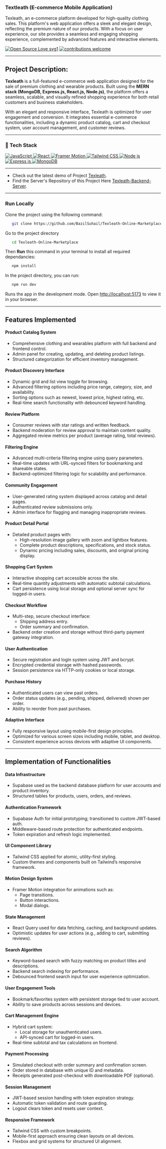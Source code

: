 ### Textleath (E-commerce Mobile Application)
Texleath, an e-commerce platform developed for high-quality clothing sales. This platform's web application offers a sleek and elegant design, reflecting the premium nature of our products. With a focus on user experience, our site provides a seamless and engaging shopping experience, complemented by advanced features and interactive elements.


[![Open Source Love svg1](https://badges.frapsoft.com/os/v1/open-source.svg?v=103)](#)
[![contributions welcome](https://img.shields.io/badge/contributions-welcome-brightgreen.svg?style=flat&label=Contributions&colorA=red&colorB=black	)](#)

---

## Project Description:

**Texleath** is a full-featured e-commerce web application designed for the sale of premium clothing and wearable products. Built using the **MERN stack (MongoDB, Express.js, React.js, Node.js)**, the platform offers a seamless, scalable, and visually refined shopping experience for both retail customers and business stakeholders.

With an elegant and responsive interface, Texleath is optimized for user engagement and conversion. It integrates essential e-commerce functionalities, including a dynamic product catalog, cart and checkout system, user account management, and customer reviews.

---


### 🤖 Tech Stack 
 <a href="#"> 
  <img alt="JavaScript" src="https://img.shields.io/badge/javascript%20-%23323330.svg?&style=for-the-badge&logo=javascript&logoColor=%23F7DF1E"/>  
  <img alt="React" src="https://img.shields.io/badge/React-%2361DAFB.svg?&style=for-the-badge&logo=react&logoColor=white"/> 
  <img alt="Framer Motion" src="https://img.shields.io/badge/Framer%20Motion-%23ED5A9F.svg?&style=for-the-badge&logo=framer&logoColor=white"/>
  <img alt="Tailwind CSS" src="https://img.shields.io/badge/Tailwind%20CSS-%2306B6D4.svg?&style=for-the-badge&logo=tailwindcss&logoColor=white"/>
<img alt="Node js" src="https://img.shields.io/badge/Node.js-%23339933.svg?&style=for-the-badge&logo=node.js&logoColor=white"/> 
<img alt="Express js" src="https://img.shields.io/badge/Express.js-%23000000.svg?&style=for-the-badge&logo=express&logoColor=white"/>   
<img alt="MongoDB" src ="https://img.shields.io/badge/MongoDB-%234ea94b.svg?&style=for-the-badge&logo=mongodb&logoColor=white"/> 
 </a>


 ---
- Check out the latest demo of Project [Texleath](https://texleath.netlify.app/). 
- Find the Server's Repository of this Project Here [Texleath-Backend-Server](https://github.com/BazilSuhail/Texleath-Backend-Server). 

---


### Run Locally
Clone the project using the following command:
```bash
   git clone https://github.com/BazilSuhail/Texleath-Online-Marketplace.git
```
Go to the project directory
```bash
   cd Texleath-Online-Marketplace
```
Then **Run** this command in your terminal to install all required dependancies:
```bash
   npm install
```
In the project directory, you can run:
```bash
   npm run dev
``` 
Runs the app in the development mode.
Open [http://localhost:5173](http://localhost:5173) to view it in your browser.

---


## Features Implemented

#### Product Catalog System
- Comprehensive clothing and wearables platform with full backend and frontend control.
- Admin panel for creating, updating, and deleting product listings.
- Structured categorization for efficient inventory management.

#### Product Discovery Interface
- Dynamic grid and list view toggle for browsing.
- Advanced filtering options including price range, category, size, and availability.
- Sorting options such as newest, lowest price, highest rating, etc.
- Real-time search functionality with debounced keyword handling.

#### Review Platform
- Consumer reviews with star ratings and written feedback.
- Backend moderation for review approval to maintain content quality.
- Aggregated review metrics per product (average rating, total reviews).

#### Filtering Engine
- Advanced multi-criteria filtering engine using query parameters.
- Real-time updates with URL-synced filters for bookmarking and shareable states.
- Backend-optimized filtering logic for scalability and performance.

#### Community Engagement
- User-generated rating system displayed across catalog and detail pages.
- Authenticated review submissions only.
- Admin interface for flagging and managing inappropriate reviews.

#### Product Detail Portal
- Detailed product pages with:
  - High-resolution image gallery with zoom and lightbox features.
  - Complete product descriptions, specifications, and stock status.
  - Dynamic pricing including sales, discounts, and original pricing display.

#### Shopping Cart System
- Interactive shopping cart accessible across the site.
- Real-time quantity adjustments with automatic subtotal calculations.
- Cart persistence using local storage and optional server sync for logged-in users.

#### Checkout Workflow
- Multi-step, secure checkout interface:
  - Shipping address entry.
  - Order summary and confirmation.
- Backend order creation and storage without third-party payment gateway integration.

#### User Authentication
- Secure registration and login system using JWT and bcrypt.
- Encrypted credential storage with hashed passwords.
- Session persistence via HTTP-only cookies or local storage.

#### Purchase History
- Authenticated users can view past orders.
- Order status updates (e.g., pending, shipped, delivered) shown per order.
- Ability to reorder from past purchases.

#### Adaptive Interface
- Fully responsive layout using mobile-first design principles.
- Optimized for various screen sizes including mobile, tablet, and desktop.
- Consistent experience across devices with adaptive UI components.

---

## Implementation of Functionalities

#### Data Infrastructure
- Supabase used as the backend database platform for user accounts and product inventory.
- Structured tables for products, users, orders, and reviews.

#### Authentication Framework
- Supabase Auth for initial prototyping; transitioned to custom JWT-based auth.
- Middleware-based route protection for authenticated endpoints.
- Token expiration and refresh logic implemented.

#### UI Component Library
- Tailwind CSS applied for atomic, utility-first styling.
- Custom themes and components built on Tailwind’s responsive framework.

#### Motion Design System
- Framer Motion integration for animations such as:
  - Page transitions.
  - Button interactions.
  - Modal dialogs.

#### State Management
- React Query used for data fetching, caching, and background updates.
- Optimistic updates for user actions (e.g., adding to cart, submitting reviews).

#### Search Algorithm
- Keyword-based search with fuzzy matching on product titles and descriptions.
- Backend search indexing for performance.
- Debounced frontend search input for user experience optimization.

#### User Engagement Tools
- Bookmark/favorites system with persistent storage tied to user account.
- Ability to save products across sessions and devices.

#### Cart Management Engine
- Hybrid cart system:
  - Local storage for unauthenticated users.
  - API-synced cart for logged-in users.
- Real-time subtotal and tax calculations on frontend.

#### Payment Processing
- Simulated checkout with order summary and confirmation screen.
- Order stored in database with unique ID and metadata.
- Receipts generated post-checkout with downloadable PDF (optional).

#### Session Management
- JWT-based session handling with token expiration strategy.
- Automatic token validation and route guarding.
- Logout clears token and resets user context.

#### Responsive Framework
- Tailwind CSS with custom breakpoints.
- Mobile-first approach ensuring clean layouts on all devices.
- Flexbox and grid systems for structured UI alignment.
